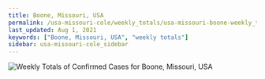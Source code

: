 ```yaml
---
title: Boone, Missouri, USA
permalink: /usa-missouri-cole/weekly_totals/usa-missouri-boone-weekly_totals.html
last_updated: Aug 1, 2021
keywords: ["Boone, Missouri, USA", "weekly totals"]
sidebar: usa-missouri-cole_sidebar
---
```


![Weekly Totals of Confirmed Cases for Boone, Missouri, USA](/covid_tracker/images/graphs/usa-missouri-boone-weekly_totals_graph.png)
